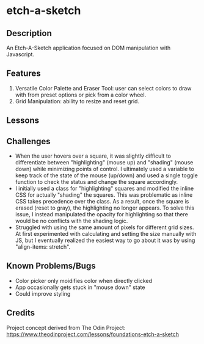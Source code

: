 # etch-a-sketch

## Description
An Etch-A-Sketch application focused on DOM manipulation with Javascript.

## Features
1. Versatile Color Palette and Eraser Tool: user can select colors to draw with from preset options or pick from a color wheel.
2. Grid Manipulation: ability to resize and reset grid.

## Lessons

## Challenges
- When the user hovers over a square, it was slightly difficult to differentiate between "highlighting" (mouse up) and "shading" (mouse down) while minimizing points of control. I ultimately used a variable to keep track of the state of the mouse (up/down) and used a single toggle function to check the status and change the square accordingly.
- I initially used a class for "highlighting" squares and modified the inline CSS for actually "shading" the squares. This was problematic as inline CSS takes precedence over the class. As a result, once the square is erased (reset to gray), the highlighting no longer appears. To solve this issue, I instead manipulated the opacity for highlighting so that there would be no conflicts with the shading logic.
- Struggled with using the same amount of pixels for different grid sizes. At first experimented with calculating and setting the size manually with JS, but I eventually realized the easiest way to go about it was by using "align-items: stretch".

## Known Problems/Bugs
- Color picker only moidifies color when directly clicked
- App occasionally gets stuck in "mouse down" state
- Could improve styling

## Credits
Project concept derived from The Odin Project:
https://www.theodinproject.com/lessons/foundations-etch-a-sketch